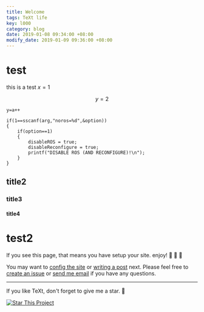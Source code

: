 ```yaml
---
title: Welcome
tags: TeXt life
key: l000
category: blog
date: 2019-01-08 09:34:00 +08:00
modify_date: 2019-01-09 09:36:00 +08:00
---
```


# test

this is a test $x=1$

$$y=2$$

`y=a++`

```
if(1==sscanf(arg,"noros=%d",&option))
{
	if(option==1)
	{
		disableROS = true;
		disableReconfigure = true;
		printf("DISABLE ROS (AND RECONFIGURE)!\n");
	}
}
```

## title2

### title3

#### title4

# test2
 
If you see this page, that means you have setup your site. enjoy! :ghost: :ghost: :ghost:

You may want to [config the site](https://tianqi.name/jekyll-TeXt-theme/docs/en/configuration) or [writing a post](https://tianqi.name/jekyll-TeXt-theme/docs/en/writing-posts) next. Please feel free to [create an issue](https://github.com/kitian616/jekyll-TeXt-theme/issues) or [send me email](mailto:kitian616@outlook.com) if you have any questions.

<!--more-->

---

If you like TeXt, don't forget to give me a star. :star2:

[![Star This Project](https://img.shields.io/github/stars/kitian616/jekyll-TeXt-theme.svg?label=Stars&style=social)](https://github.com/kitian616/jekyll-TeXt-theme/)